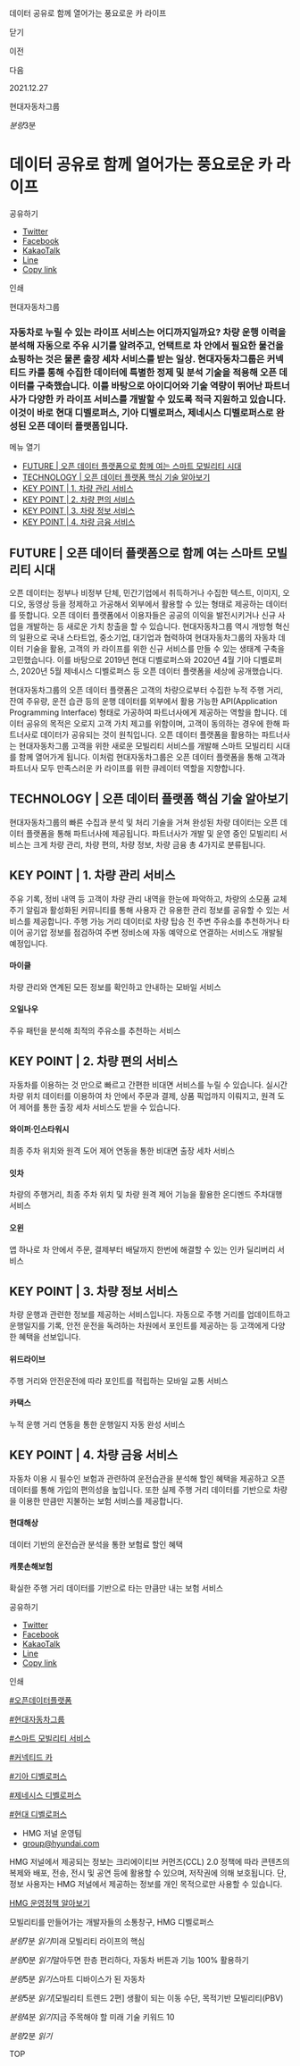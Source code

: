 데이터 공유로 함께 열어가는 풍요로운 카 라이프






닫기

이전

다음

2021.12.27

현대자동차그룹


*분량*3분

# 데이터 공유로 함께 열어가는 풍요로운 카 라이프

공유하기

* [Twitter](# "새창으로 열림")
* [Facebook](# "새창으로 열림")
* [KakaoTalk](# "새창으로 열림")
* [Line](# "새창으로 열림")
* [Copy link](#)

인쇄

현대자동차그룹



### 자동차로 누릴 수 있는 라이프 서비스는 어디까지일까요? 차량 운행 이력을 분석해 자동으로 주유 시기를 알려주고, 언택트로 차 안에서 필요한 물건을 쇼핑하는 것은 물론 출장 세차 서비스를 받는 일상. 현대자동차그룹은 커넥티드 카를 통해 수집한 데이터에 특별한 정제 및 분석 기술을 적용해 오픈 데이터를 구축했습니다. 이를 바탕으로 아이디어와 기술 역량이 뛰어난 파트너사가 다양한 카 라이프 서비스를 개발할 수 있도록 적극 지원하고 있습니다. 이것이 바로 현대 디벨로퍼스, 기아 디벨로퍼스, 제네시스 디벨로퍼스로 완성된 오픈 데이터 플랫폼입니다.

메뉴 열기

* [FUTURE | 오픈 데이터 플랫폼으로 함께 여는 스마트 모빌리티 시대](#target1)
* [TECHNOLOGY | 오픈 데이터 플랫폼 핵심 기술 알아보기](#target4)
* [KEY POINT | 1. 차량 관리 서비스](#target7)
* [KEY POINT | 2. 차량 편의 서비스](#target13)
* [KEY POINT | 3. 차량 정보 서비스](#target21)
* [KEY POINT | 4. 차량 금융 서비스](#target27)



## FUTURE | 오픈 데이터 플랫폼으로 함께 여는 스마트 모빌리티 시대



오픈 데이터는 정부나 비정부 단체, 민간기업에서 취득하거나 수집한 텍스트, 이미지, 오디오, 동영상 등을 정제하고 가공해서 외부에서 활용할 수 있는 형태로 제공하는 데이터를 뜻합니다. 오픈 데이터 플랫폼에서 이용자들은 공공의 이익을 발전시키거나 신규 사업을 개발하는 등 새로운 가치 창출을 할 수 있습니다. 현대자동차그룹 역시 개방형 혁신의 일환으로 국내 스타트업, 중소기업, 대기업과 협력하여 현대자동차그룹의 자동차 데이터 기술을 활용, 고객의 카 라이프를 위한 신규 서비스를 만들 수 있는 생태계 구축을 고민했습니다. 이를 바탕으로 2019년 현대 디벨로퍼스와 2020년 4월 기아 디벨로퍼스, 2020년 5월 제네시스 디벨로퍼스 등 오픈 데이터 플랫폼을 세상에 공개했습니다.

현대자동차그룹의 오픈 데이터 플랫폼은 고객의 차량으로부터 수집한 누적 주행 거리, 잔여 주유량, 운전 습관 등의 운행 데이터를 외부에서 활용 가능한 API(Application Programming Interface) 형태로 가공하여 파트너사에게 제공하는 역할을 합니다. 데이터 공유의 목적은 오로지 고객 가치 제고를 위함이며, 고객이 동의하는 경우에 한해 파트너사로 데이터가 공유되는 것이 원칙입니다. 오픈 데이터 플랫폼을 활용하는 파트너사는 현대자동차그룹 고객을 위한 새로운 모빌리티 서비스를 개발해 스마트 모빌리티 시대를 함께 열어가게 됩니다. 이처럼 현대자동차그룹은 오픈 데이터 플랫폼을 통해 고객과 파트너사 모두 만족스러운 카 라이프를 위한 큐레이터 역할을 지향합니다.



## TECHNOLOGY | 오픈 데이터 플랫폼 핵심 기술 알아보기



현대자동차그룹의 빠른 수집과 분석 및 처리 기술을 거쳐 완성된 차량 데이터는 오픈 데이터 플랫폼을 통해 파트너사에 제공됩니다. 파트너사가 개발 및 운영 중인 모빌리티 서비스는 크게 차량 관리, 차량 편의, 차량 정보, 차량 금융 총 4가지로 분류됩니다.



## KEY POINT | 1. 차량 관리 서비스



주유 기록, 정비 내역 등 고객이 차량 관리 내역을 한눈에 파악하고, 차량의 소모품 교체 주기 알림과 활성화된 커뮤니티를 통해 사용자 간 유용한 관리 정보를 공유할 수 있는 서비스를 제공합니다. 주행 가능 거리 데이터로 차량 탑승 전 주변 주유소를 추천하거나 타이어 공기압 정보를 점검하여 주변 정비소에 자동 예약으로 연결하는 서비스도 개발될 예정입니다.

#### 마이클

차량 관리와 연계된 모든 정보를 확인하고 안내하는 모바일 서비스

#### 오일나우

주유 패턴을 분석해 최적의 주유소를 추천하는 서비스

## KEY POINT | 2. 차량 편의 서비스



자동차를 이용하는 것 만으로 빠르고 간편한 비대면 서비스를 누릴 수 있습니다. 실시간 차량 위치 데이터를 이용하여 차 안에서 주문과 결제, 상품 픽업까지 이뤄지고, 원격 도어 제어를 통한 출장 세차 서비스도 받을 수 있습니다.

#### 와이퍼∙인스타워시

최종 주차 위치와 원격 도어 제어 연동을 통한 비대면 출장 세차 서비스

#### 잇차

차량의 주행거리, 최종 주차 위치 및 차량 원격 제어 기능을 활용한 온디멘드 주차대행 서비스

#### 오윈

앱 하나로 차 안에서 주문, 결제부터 배달까지 한번에 해결할 수 있는 인카 딜리버리 서비스

## KEY POINT | 3. 차량 정보 서비스



차량 운행과 관련한 정보를 제공하는 서비스입니다. 자동으로 주행 거리를 업데이트하고 운행일지를 기록, 안전 운전을 독려하는 차원에서 포인트를 제공하는 등 고객에게 다양한 혜택을 선보입니다.

#### 위드라이브

주행 거리와 안전운전에 따라 포인트를 적립하는 모바일 교통 서비스

#### 카택스

누적 운행 거리 연동을 통한 운행일지 자동 완성 서비스

## KEY POINT | 4. 차량 금융 서비스



자동차 이용 시 필수인 보험과 관련하여 운전습관을 분석해 할인 혜택을 제공하고 오픈 데이터를 통해 가입의 편의성을 높입니다. 또한 실제 주행 거리 데이터를 기반으로 차량을 이용한 만큼만 지불하는 보험 서비스를 제공합니다.

#### 현대해상

데이터 기반의 운전습관 분석을 통한 보험료 할인 혜택

#### 캐롯손해보험

확실한 주행 거리 데이터를 기반으로 타는 만큼만 내는 보험 서비스



공유하기

* [Twitter](# "새창으로 열림")
* [Facebook](# "새창으로 열림")
* [KakaoTalk](# "새창으로 열림")
* [Line](# "새창으로 열림")
* [Copy link](#)

인쇄

[#오픈데이터플랫폼](/tag/1737)

[#현대자동차그룹](/tag/727)

[#스마트 모빌리티 서비스](/tag/1007)

[#커넥티드 카](/tag/1647)

[#기아 디벨로퍼스](/tag/1740)

[#제네시스 디벨로퍼스](/tag/1741)

[#현대 디벨로퍼스](/tag/1739)



* HMG 저널 운영팀
* [group@hyundai.com](mailto:group@hyundai.com)

HMG 저널에서 제공되는 정보는 크리에이티브 커먼즈(CCL) 2.0 정책에 따라 콘텐츠의 복제와 배포, 전송, 전시 및 공연 등에 활용할 수 있으며, 저작권에 의해 보호됩니다.
단, 정보 사용자는 HMG 저널에서 제공하는 정보를 개인 목적으로만 사용할 수 있습니다.

[HMG 운영정책 알아보기](/footer/operationRegist)

모빌리티를 만들어가는 개발자들의 소통창구, HMG 디벨로퍼스

*분량*7분 *읽기*미래 모빌리티 라이프의 핵심

*분량*0분 *읽기*알아두면 한층 편리하다, 자동차 버튼과 기능 100% 활용하기

*분량*5분 *읽기*스마트 디바이스가 된 자동차

*분량*5분 *읽기*[모빌리티 트렌드 2편] 생활이 되는 이동 수단, 목적기반 모빌리티(PBV)

*분량*4분 *읽기*지금 주목해야 할 미래 기술 키워드 10

*분량*2분 *읽기*

TOP
